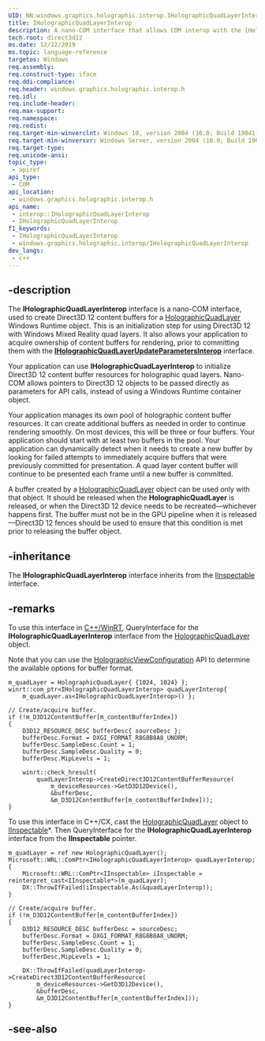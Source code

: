 ```yaml
---
UID: NN:windows.graphics.holographic.interop.IHolographicQuadLayerInterop
title: IHolographicQuadLayerInterop
description: A nano-COM interface that allows COM interop with the [HolographicQuadLayer](/uwp/api/windows.graphics.holographic.holographicquadlayer) Windows Runtime class for apps that use Direct3D 12 for holographic rendering.
tech.root: direct3d12
ms.date: 12/12/2019
ms.topic: language-reference
targetos: Windows
req.assembly: 
req.construct-type: iface
req.ddi-compliance: 
req.header: windows.graphics.holographic.interop.h
req.idl: 
req.include-header: 
req.max-support: 
req.namespace: 
req.redist: 
req.target-min-winverclnt: Windows 10, version 2004 (10.0; Build 19041)
req.target-min-winversvr: Windows Server, version 2004 (10.0; Build 19041)
req.target-type: 
req.unicode-ansi: 
topic_type:
 - apiref
api_type:
 - COM
api_location:
 - windows.graphics.holographic.interop.h
api_name:
 - interop::IHolographicQuadLayerInterop
 - IHolographicQuadLayerInterop
f1_keywords:
 - IHolographicQuadLayerInterop
 - windows.graphics.holographic.interop/IHolographicQuadLayerInterop
dev_langs:
 - c++
---
```


## -description

The **IHolographicQuadLayerInterop** interface is a nano-COM interface, used to create Direct3D 12 content buffers for a [HolographicQuadLayer](/uwp/api/windows.graphics.holographic.holographicquadlayer) Windows Runtime object. This is an initialization step for using Direct3D 12 with Windows Mixed Reality quad layers. It also allows your application to acquire ownership of content buffers for rendering, prior to committing them with the [**IHolographicQuadLayerUpdateParametersInterop**](/windows/win32/api/windows.graphics.holographic.interop/nn-windows-graphics-holographic-interop-iholographicquadlayerupdateparametersinterop) interface.

Your application can use **IHolographicQuadLayerInterop** to initialize Direct3D 12 content buffer resources for holographic quad layers. Nano-COM allows pointers to Direct3D 12 objects to be passed directly as parameters for API calls, instead of using a Windows Runtime container object.

Your application manages its own pool of holographic content buffer resources. It can create additional buffers as needed in order to continue rendering smoothly. On most devices, this will be three or four buffers. Your application should start with at least two buffers in the pool. Your application can dynamically detect when it needs to create a new buffer by looking for failed attempts to immediately acquire buffers that were previously committed for presentation. A quad layer content buffer will continue to be presented each frame until a new buffer is committed.

A buffer created by a [HolographicQuadLayer](/uwp/api/windows.graphics.holographic.holographicquadlayer) object can be used only with that object. It should be released when the **HolographicQuadLayer** is released, or when the Direct3D 12 device needs to be recreated&mdash;whichever happens first. The buffer must not be in the GPU pipeline when it is released&mdash;Direct3D 12 fences should be used to ensure that this condition is met prior to releasing the buffer object.

## -inheritance

The **IHolographicQuadLayerInterop** interface inherits from the [IInspectable](/windows/win32/api/inspectable/nn-inspectable-iinspectable) interface.

## -remarks

To use this interface in [C++/WinRT](/windows/uwp/cpp-and-winrt-apis/), QueryInterface for the **IHolographicQuadLayerInterop** interface from the [HolographicQuadLayer](/uwp/api/windows.graphics.holographic.holographicquadlayer) object.

Note that you can use the [HolographicViewConfiguration](/uwp/api/windows.graphics.holographic.holographicviewconfiguration) API to determine the available options for buffer format.

```cppwinrt
m_quadLayer = HolographicQuadLayer{ {1024, 1024} };
winrt::com_ptr<IHolographicQuadLayerInterop> quadLayerInterop{
    m_quadLayer.as<IHolographicQuadLayerInterop>() };

// Create/acquire buffer.
if (!m_D3D12ContentBuffer[m_contentBufferIndex])
{
    D3D12_RESOURCE_DESC bufferDesc{ sourceDesc };
    bufferDesc.Format = DXGI_FORMAT_R8G8B8A8_UNORM;
    bufferDesc.SampleDesc.Count = 1;
    bufferDesc.SampleDesc.Quality = 0;
    bufferDesc.MipLevels = 1;

    winrt::check_hresult(
        quadLayerInterop->CreateDirect3D12ContentBufferResource(
            m_deviceResources->GetD3D12Device(),
            &bufferDesc,
            &m_D3D12ContentBuffer[m_contentBufferIndex]));
}
```

To use this interface in C++/CX, cast the [HolographicQuadLayer](/uwp/api/windows.graphics.holographic.holographicquadlayer) object to [IInspectable](/windows/win32/api/inspectable/nn-inspectable-iinspectable)\*. Then QueryInterface for the **IHolographicQuadLayerInterop** interface from the **IInspectable** pointer.

```cppcx
m_quadLayer = ref new HolographicQuadLayer();
Microsoft::WRL::ComPtr<IHolographicQuadLayerInterop> quadLayerInterop;
{
    Microsoft::WRL::ComPtr<IInspectable> iInspectable = reinterpret_cast<IInspectable*>(m_quadLayer);
    DX::ThrowIfFailed(iInspectable.As(&quadLayerInterop));
}

// Create/acquire buffer.
if (!m_D3D12ContentBuffer[m_contentBufferIndex])
{
    D3D12_RESOURCE_DESC bufferDesc = sourceDesc;
    bufferDesc.Format = DXGI_FORMAT_R8G8B8A8_UNORM;
    bufferDesc.SampleDesc.Count = 1;
    bufferDesc.SampleDesc.Quality = 0;
    bufferDesc.MipLevels = 1;

    DX::ThrowIfFailed(quadLayerInterop->CreateDirect3D12ContentBufferResource(
        m_deviceResources->GetD3D12Device(),
        &bufferDesc,
        &m_D3D12ContentBuffer[m_contentBufferIndex]));
}
```

## -see-also

